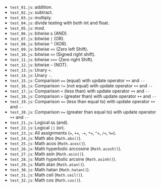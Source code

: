 - ```test_01.js```: addition.
- ```test_02.js```: subtract.
- ```test_03.js```: multiply.
- ```test_04.js```: divide testing with both int and float.
- ```test_05.js```: mod.
- ```test_06.js```: bitwise ```&``` (AND).
- ```test_07.js```: bitwise ```|``` (OR).
- ```test_08.js```: bitwise ```^``` (XOR).
- ```test_09.js```: bitwise ```<<``` (Zero left Shift).
- ```test_10.js```: bitwise ```>>``` (Signed right shift).
- ```test_11.js```: bitwise ```>>>``` (Zero right Shift).
- ```test_12.js```: bitwise ```~``` (NOT).
- ```test_13.js```: Unary ```+```.
- ```test_14.js```: Unary ```-```.
- ```test_15.js```: Comparison ```==``` (equal) with update operator ```++``` and ```--```
- ```test_16.js```: Comparison ```!=``` (not equal) with update operator ```++``` and ```--```
- ```test_17.js```: Comparison ```<``` (less than) with update operator ```++``` and ```--```
- ```test_18.js```: Comparison ```>``` (greater than) with update operator ```++``` and ```--```
- ```test_19.js```: Comparison ```<=``` (less than equal to) with update operator ```++``` and ```--```
- ```test_20.js```: Comparison ```>=``` (greater than equal to) with update operator ```++``` and ```--```
- ```test_21.js```: Logical ```&&``` (and).
- ```test_22.js```: Logical ```||``` (or).
- ```test_23.js```: All assignments (```=```, ```+=```, ```-=```, ```*=```, ```^=```, ```/=```, ```%=```).
- ```test_24.js```: Math abs (```Math.abs()```).
- ```test_25.js```: Math acos (```Math.acos()```).
- ```test_26.js```: Math hyperbolic arccosine (```Math.acosh()```).
- ```test_27.js```: Math asin (```Math.asin()```).
- ```test_28.js```: Math hyperbolic arcsine (```Math.asinh()```).
- ```test_29.js```: Math atan (```Math.atan()```).
- ```test_30.js```: Math hatan (```Math.hatan()```).
- ```test_31.js```: Math ceil (```Math.ceil()```).
- ```test_32.js```: Math cos (```Math.cos()```).
